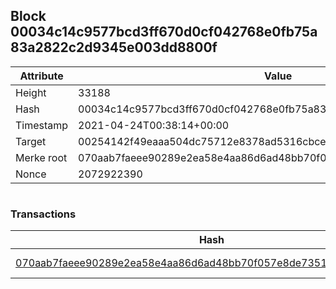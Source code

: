 ## Block 00034c14c9577bcd3ff670d0cf042768e0fb75a83a2822c2d9345e003dd8800f

Attribute | Value
--- | ---
Height | 33188
Hash | 00034c14c9577bcd3ff670d0cf042768e0fb75a83a2822c2d9345e003dd8800f
Timestamp | 2021-04-24T00:38:14+00:00
Target | 00254142f49eaaa504dc75712e8378ad5316cbcead634704b3734b6271167cc4
Merke root | 070aab7faeee90289e2ea58e4aa86d6ad48bb70f057e8de7351dce4035a403c1
Nonce | 2072922390

```

```

### Transactions

Hash | Amount
--- | ---
[070aab7faeee90289e2ea58e4aa86d6ad48bb70f057e8de7351dce4035a403c1](070aab7faeee90289e2ea58e4aa86d6ad48bb70f057e8de7351dce4035a403c1.md) | 10.00000000 SKEPTI 
